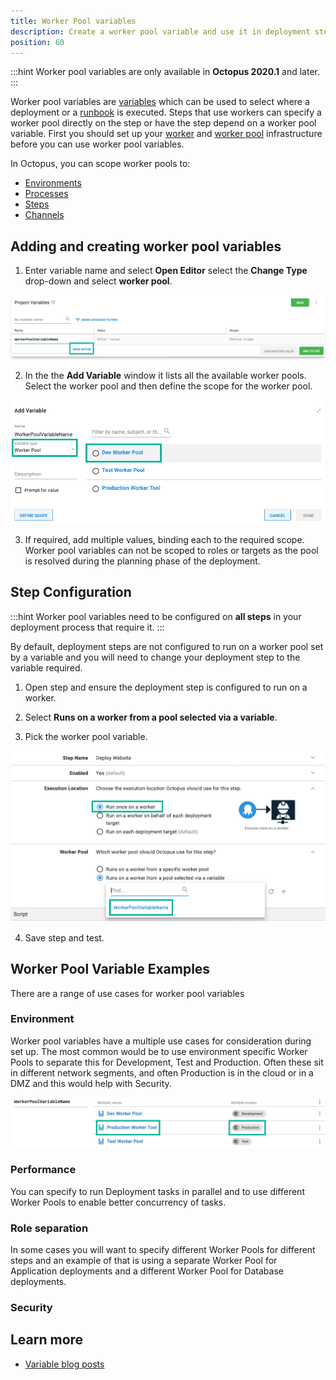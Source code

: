```yaml
---
title: Worker Pool variables
description: Create a worker pool variable and use it in deployment steps
position: 60
---
```


:::hint
Worker pool variables are only available in **Octopus 2020.1** and later.
:::

Worker pool variables are [variables](/docs/projects/variables/index.md) which can be used to select where a deployment or a [runbook](/docs/operation-runbooks/index.md) is executed. Steps that use workers can specify a worker pool directly on the step or have the step depend on a worker pool variable.  First you should set up your [worker](/docs/infrastructure/workers/index.md) and [worker pool](/docs/infrastructure/workers/worker-pools.md) infrastructure before you can use worker pool variables.

In Octopus, you can scope worker pools to:

- [Environments](/docs/octopus-concepts/environments.md)
- [Processes](/docs/octopus-concepts/deployment-process.md)
- [Steps](/docs/deployment-process/steps/index.md)
- [Channels](/docs/deployment-process/channels/index.md)

## Adding and creating worker pool variables

1. Enter variable name and select **Open Editor** select the **Change Type** drop-down and select **worker pool**.

![addworkerpoolvariable](images/workerpoolvariable-add.png "width=500")

2. In the the **Add Variable** window it lists all the available worker pools. Select the worker pool and then define the scope for the worker pool.

![addworkerpoolvariable](images/workerpoolvariable-changetype.png "width=500")

3. If required, add multiple values, binding each to the required scope. Worker pool variables can not be scoped to roles or targets as the pool is resolved during the planning phase of the deployment.

## Step Configuration

:::hint
Worker pool variables need to be configured on **all steps** in your deployment process that require it.
:::

By default, deployment steps are not configured to run on a worker pool set by a variable and you will need to change your deployment step to the variable required.

1. Open step and ensure the deployment step is configured to run on a worker.

2. Select **Runs on a worker from a pool selected via a variable**.

3. Pick the worker pool variable.

![addworkerpoolvariable](images/workerpoolvariable-selection.png "width=500")

4. Save step and test.

## Worker Pool Variable Examples

There are a range of use cases for worker pool variables

### Environment

Worker pool variables have a multiple use cases for consideration during set up. The most common would be to use environment specific Worker Pools to separate this for Development, Test and Production. Often these sit in different network segments, and often Production is in the cloud or in a DMZ and this would help with Security.

![addworkerpoolvariable](images/workerpoolvariable-environments.png "width=500")

### Performance

You can specify to run Deployment tasks in parallel and to use different Worker Pools to enable better concurrency of tasks.

### Role separation

In some cases you will want to specify different Worker Pools for different steps and an example of that is using a separate Worker Pool for Application deployments and a different Worker Pool for Database deployments.

### Security


## Learn more

- [Variable blog posts](https://octopus.com/blog/tag/variables)